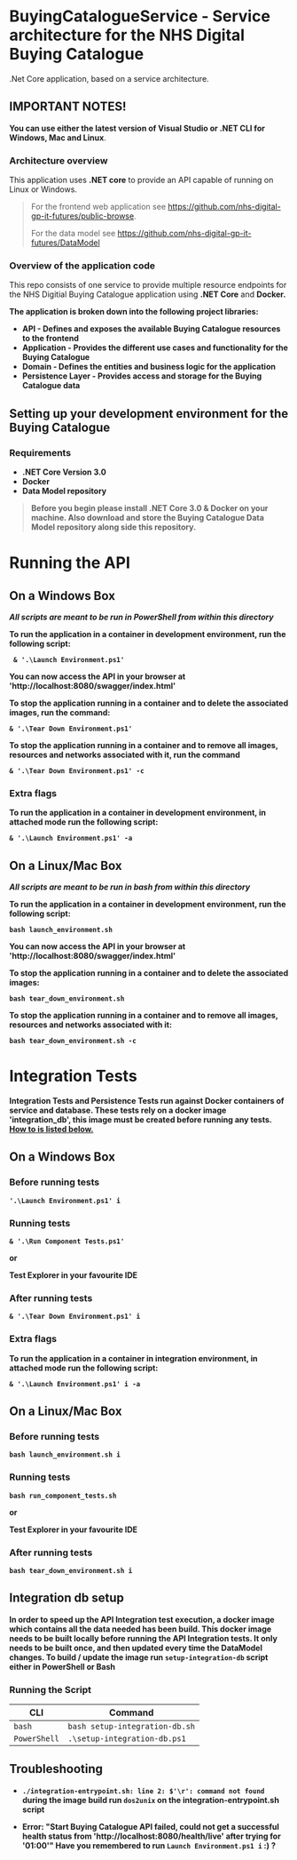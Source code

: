 

# BuyingCatalogueService - Service architecture for the NHS Digital Buying Catalogue
.Net Core application, based on a service architecture.

## IMPORTANT NOTES!
**You can use either the latest version of Visual Studio or .NET CLI for Windows, Mac and Linux**.

### Architecture overview
This application uses <b>.NET core</b> to provide an API capable of running on Linux or Windows.

> For the frontend web application see <a>https://github.com/nhs-digital-gp-it-futures/public-browse</a>.
>
> For the data model see <a>https://github.com/nhs-digital-gp-it-futures/DataModel</a>

### Overview of the application code
This repo consists of one service to provide multiple resource endpoints for the NHS Digitial Buying Catalogue application using <b>.NET Core</b> and <b>Docker</a>.

The application is broken down into the following project libraries:

- API - Defines and exposes the available Buying Catalogue resources to the frontend
- Application - Provides the different use cases and functionality for the Buying Catalogue
- Domain - Defines the entities and business logic for the application
- Persistence Layer - Provides access and storage for the Buying Catalogue data

## Setting up your development environment for the Buying Catalogue

### Requirements
- .NET Core Version 3.0
- Docker
- Data Model repository

> Before you begin please install <b>.NET Core 3.0</b> & <b>Docker</b> on your machine.
> Also download and store the Buying Catalogue Data Model repository along side this repository.


# Running the API


## On a Windows Box
*All scripts are meant to be run in PowerShell from within this directory*

To run the application in a container in development environment, run the following script:

```
 & '.\Launch Environment.ps1'
```

You can now access the API in your browser at 'http://localhost:8080/swagger/index.html'

To stop the application running in a container and to delete the associated images, run the command: 

```
& '.\Tear Down Environment.ps1'
```
To stop the application running in a container and to remove all images, resources and networks associated with it, run the command

```
& '.\Tear Down Environment.ps1' -c
```

### Extra flags
To run the application in a container in development environment, in attached mode run the following script:
```
& '.\Launch Environment.ps1' -a
```

## On a Linux/Mac Box
*All scripts are meant to be run in bash from within this directory*

To run the application in a container in development environment, run the following script:
```
bash launch_environment.sh
```
You can now access the API in your browser at 'http://localhost:8080/swagger/index.html'

To stop the application running in a container and to delete the associated images:
```
bash tear_down_environment.sh
```
To stop the application running in a container and to remove all images, resources and networks associated with it:

```
bash tear_down_environment.sh -c
```
</p>

# Integration Tests

Integration Tests and Persistence Tests run against Docker containers of service and database.
These tests rely on a docker image 'integration_db', this image must be created before running any tests. [How to is listed below.](#integration_db_setup_id)
<br/>

## On a Windows Box

### Before running tests
```
'.\Launch Environment.ps1' i
```
### Running tests
```
& '.\Run Component Tests.ps1'
```
or

Test Explorer in your favourite IDE

### After running tests
```
& '.\Tear Down Environment.ps1' i
```

### Extra flags
To run the application in a container in integration environment, in attached mode run the following script:
```
& '.\Launch Environment.ps1' i -a
```

## On a Linux/Mac Box

### Before running tests
```
bash launch_environment.sh i
```
### Running tests
```
bash run_component_tests.sh
```
or

Test Explorer in your favourite IDE

### After running tests
```
bash tear_down_environment.sh i
```

## <a name="integration_db_setup_id"></a> Integration db setup
In order to speed up the API Integration test execution, a docker image which contains all the data needed has been build.
This docker image needs to be built locally before running the API Integration tests. It only needs to be built once, and then updated every time the DataModel changes.
To build / update the image run `setup-integration-db` script either in PowerShell or Bash

### Running the Script
| CLI | Command |
|---------------|--------------------|
|`bash` | `bash setup-integration-db.sh` |
| `PowerShell` | `.\setup-integration-db.ps1` |

## Troubleshooting
- `./integration-entrypoint.sh: line 2: $'\r': command not found` during the image build
 run `dos2unix` on the integration-entrypoint.sh script

 - Error: "Start Buying Catalogue API failed, could not get a successful health status from 'http://localhost:8080/health/live' after trying for '01:00'"
Have you remembered to run `Launch Environment.ps1 i` :) ?